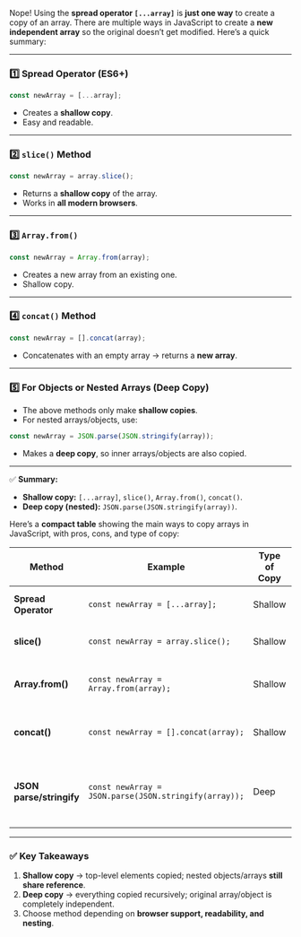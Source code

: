 Nope! Using the **spread operator `[...array]`** is **just one way** to create a copy of an array. There are multiple ways in JavaScript to create a **new independent array** so the original doesn’t get modified. Here’s a quick summary:

---

### **1️⃣ Spread Operator (ES6+)**

```javascript
const newArray = [...array];
```

* Creates a **shallow copy**.
* Easy and readable.

---

### **2️⃣ `slice()` Method**

```javascript
const newArray = array.slice();
```

* Returns a **shallow copy** of the array.
* Works in **all modern browsers**.

---

### **3️⃣ `Array.from()`**

```javascript
const newArray = Array.from(array);
```

* Creates a new array from an existing one.
* Shallow copy.

---

### **4️⃣ `concat()` Method**

```javascript
const newArray = [].concat(array);
```

* Concatenates with an empty array → returns a **new array**.

---

### **5️⃣ For Objects or Nested Arrays (Deep Copy)**

* The above methods only make **shallow copies**.
* For nested arrays/objects, use:

```javascript
const newArray = JSON.parse(JSON.stringify(array));
```

* Makes a **deep copy**, so inner arrays/objects are also copied.

---

✅ **Summary:**

* **Shallow copy:** `[...array]`, `slice()`, `Array.from()`, `concat()`.
* **Deep copy (nested):** `JSON.parse(JSON.stringify(array))`.


Here’s a **compact table** showing the main ways to copy arrays in JavaScript, with pros, cons, and type of copy:

| **Method**               | **Example**                                           | **Type of Copy** | **Notes / Pros & Cons**                                                       |
| ------------------------ | ----------------------------------------------------- | ---------------- | ----------------------------------------------------------------------------- |
| **Spread Operator**      | `const newArray = [...array];`                        | Shallow          | Simple, readable, ES6+ only.                                                  |
| **slice()**              | `const newArray = array.slice();`                     | Shallow          | Works in all browsers, easy.                                                  |
| **Array.from()**         | `const newArray = Array.from(array);`                 | Shallow          | Good for converting iterable objects too.                                     |
| **concat()**             | `const newArray = [].concat(array);`                  | Shallow          | Old-school method, widely supported.                                          |
| **JSON parse/stringify** | `const newArray = JSON.parse(JSON.stringify(array));` | Deep             | Copies nested arrays/objects; slower, cannot handle functions or `undefined`. |

---

### ✅ **Key Takeaways**

1. **Shallow copy** → top-level elements copied; nested objects/arrays **still share reference**.
2. **Deep copy** → everything copied recursively; original array/object is completely independent.
3. Choose method depending on **browser support, readability, and nesting**.

